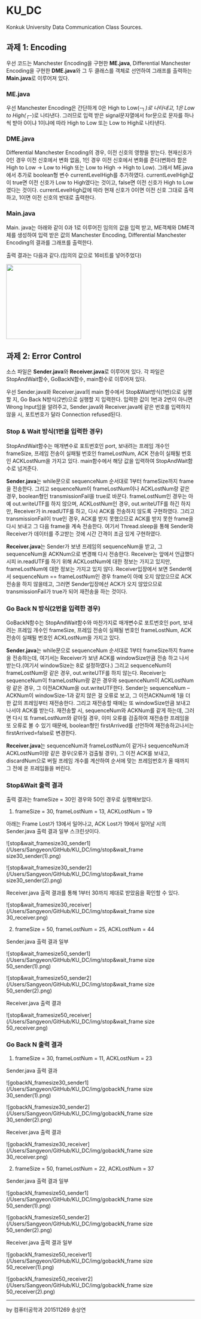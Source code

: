 # KU_DC
Konkuk University Data Communication Class Sources.

## 과제 1: Encoding

우선 코드는 Manchester Encoding을 구현한 **ME.java**, Differential Manchester Encoding을 구현한 **DME.java**와 그 두 클래스를 객체로 선언하여 그래프를 출력하는 **Main.java**로 이루어져 있다.

### ME.java

우선 Manchester Encoding은 간단하게 0은 High to Low(-┐_)로 나타내고, 1은 Low to High(_┌-)로 나타낸다. 그러므로 입력 받은 signal문자열에서 for문으로 문자를 하나씩 받아 0이냐 1이냐에 따라 High to Low 또는 Low to High로 나타낸다.

### DME.java

Differential Manchester Encoding의 경우, 이전 신호의 영향을 받는다. 현재신호가 0인 경우 이전 신호에서 변화 없음, 1인 경우 이전 신호에서 변화를 준다(변화라 함은 High to Low -> Low to High 또는 Low to High -> High to Low). 그래서 ME.java에서 추가로 boolean형 변수 currentLevelHigh를 추가하였다. currentLevelHigh값이 true면 이전 신호가 Low to High였다는 것이고, false면 이전 신호가 High to Low였다는 것이다. currentLevelHigh값에 따라 현재 신호가 0이면 이전 신호 그대로 출력하고, 1이면 이전 신호의 반대로 출력한다.

### Main.java

Main. java는 아래와 같이 0과 1로 이루어진 임의의 값을 입력 받고, ME객체와 DME객체를 생성하여 입력 받은 값의 Manchester Encoding, Differential Manchester Encoding의 결과를 그래프를 출력한다.

출력 결과는 다음과 같다.(임의의 값으로 16비트를 넣어주었다)
<div>
<img width="200" src="https://github.com/sangyeon96/KU_DC/tree/master/img/encoding_output.png">
</div>

## 과제 2: Error Control

소스 파일은 **Sender.java**와 **Receiver.java**로 이루어져 있다. 각 파일은 StopAndWait함수, GoBackN함수, main함수로 이루어져 있다.

우선 Sender.java와 Receiver.java의 main 함수에서 Stop&Wait방식(1번)으로 실행할 지, Go Back N방식(2번)으로 실행할 지 입력한다. 입력한 값이 1번과 2번이 아니면 Wrong Input임을 알려주고, Sender.java와 Receiver.java에 같은 번호를 입력하지 않을 시, 포트번호가 달라 Connection refused된다.

### Stop & Wait 방식(1번을 입력한 경우)

StopAndWait함수는 매개변수로 포트번호인 port, 보내려는 프레임 개수인 frameSize, 프레임 전송이 실패될 번호인 frameLostNum, ACK 전송이 실패될 번호인 ACKLostNum을 가지고 있다. main함수에서 해당 값을 입력하여 StopAndWait함수로 넘겨준다.

 **Sender.java**는 while문으로 sequenceNum 순서대로 1부터 frameSize까지 frame을 전송한다. 그리고 sequenceNum이 frameLostNum이나 ACKLostNum랑 같은 경우, boolean형인 transmissionFail을 true로 바꾼다. frameLostNum인 경우는 아예 out.writeUTF를 하지 않으며, ACKLostNum인 경우, out.writeUTF를 하긴 하지만, Receiver가 in.readUTF를 하고, 다시 ACK를 전송하지 않도록 구현하였다. 그리고 transmissionFail이 true인 경우, ACK를 받지 못했으므로 ACK를 받지 못한 frame을 다시 보내고 그 다음 frame을 계속 전송한다. 여기서 Thread.sleep을 통해 Sender와 Receiver가 데이터를 주고받는 것에 시간 간격이 조금 있게 구현하였다.

 **Receiver.java**는 Sender가 보낸 프레임의 sequenceNum을 받고, 그 sequenceNum을 ACKNum으로 변경해 다시 전송한다. Receiver는 앞에서 언급했다시피 in.readUTF를 하기 위해 ACKLostNum에 대한 정보는 가지고 있지만, frameLostNum에 대한 정보는 가지고 있지 않다. Receiver입장에서 보면 Sender에서 sequenceNum == frameLostNum인 경우 frame이 아예 오지 않았으므로 ACK전송을 하지 않을테고, 그러면 Sender입장에선 ACK가 오지 않았으므로 transmissionFail가 true가 되어 재전송을 하는 것이다.

### Go Back N 방식(2번을 입력한 경우)

GoBackN함수는 StopAndWait함수와 마찬가지로 매개변수로 포트번호인 port, 보내려는 프레임 개수인 frameSize, 프레임 전송이 실패될 번호인 frameLostNum, ACK 전송이 실패될 번호인 ACKLostNum을 가지고 있다.

 **Sender.java**는 while문으로 sequenceNum 순서대로 1부터 frameSize까지 frame을 전송하는데, 여기서는 Receiver가 보낸 ACK를 windowSize만큼 전송 하고 나서 받는다.(여기서 windowSize는 8로 설정하였다.) 그리고 sequenceNum이 frameLostNum랑 같은 경우, out.writeUTF를 하지 않는다. Receiver는 sequenceNum이 frameLostNum랑 같은 경우와 sequenceNum이 ACKLostNum랑 같은 경우, 그 이전ACKNum을 out.writeUTF한다. Sender는 sequenceNum – ACKNum이 windowSize-1과 같지 않은 걸 오류로 보고, 그 이전ACKNum에 1을 더한 값의 프레임부터 재전송한다. 그리고 재전송할 때에는 또 windowSize만큼 보내고나서야 ACK를 받는다. 재전송할 시, sequenceNum와 ACKNum를 같게 하는데, 그러면 다시 또 frameLostNum와 같아질 경우, 이미 오류를 검출하여 재전송한 프레임을 또 오류로 볼 수 있기 때문에, boolean형인 firstArrived를 선언하여 재전송하고나서는 firstArrived=false로 변경한다.

 **Receiver.java**는 sequenceNum과 frameLostNum이 같거나 sequenceNum과 ACKLostNum이랑 같은 경우(오류가 검출될 경우), 그 이전 ACK를 보내고, discardNum으로 버릴 프레임 개수를 계산하여 순서에 맞는 프레임번호가 올 때까지 그 전에 온 프레임들을 버린다.

### Stop&Wait 출력 결과

출력 결과는 frameSize = 30인 경우와 50인 경우로 실행해보았다.

1) frameSize = 30, frameLostNum = 13, ACKLostNum = 19

아래는 Frame Lost가 13에서 일어나고, ACK Lost가 19에서 일어날 시의 Sender.java 출력 결과 일부 스크린샷이다.

![stop&wait_framesize30_sender1](/Users/Sangyeon/GitHub/KU_DC/img/stop&wait_frame size30_sender(1).png)

![stop&wait_framesize30_sender2](/Users/Sangyeon/GitHub/KU_DC/img/stop&wait_frame size30_sender(2).png)

Receiver.java 출력 결과를 통해 1부터 30까지 제대로 받았음을 확인할 수 있다.

![stop&wait_framesize30_receiver](/Users/Sangyeon/GitHub/KU_DC/img/stop&wait_frame size 30_receiver.png)



2) frameSize = 50, frameLostNum = 25, ACKLostNum = 44

Sender.java 출력 결과 일부

![stop&wait_framesize50_sender1](/Users/Sangyeon/GitHub/KU_DC/img/stop&wait_frame size 50_sender(1).png)

![stop&wait_framesize50_sender2](/Users/Sangyeon/GitHub/KU_DC/img/stop&wait_frame size 50_sender(2).png)

Receiver.java 출력 결과

![stop&wait_framesize50_receiver](/Users/Sangyeon/GitHub/KU_DC/img/stop&wait_frame size 50_receiver.png)

 

### Go Back N 출력 결과

1) frameSize = 30, frameLostNum = 11, ACKLostNum = 23

Sender.java 출력 결과 

![gobackN_framesize30_sender1](/Users/Sangyeon/GitHub/KU_DC/img/gobackN_frame size 30_sender(1).png)

![gobackN_framesize30_sender2](/Users/Sangyeon/GitHub/KU_DC/img/gobackN_frame size 30_sender(2).png)

Receiver.java 출력 결과

![gobackN_framesize30_receiver](/Users/Sangyeon/GitHub/KU_DC/img/gobackN_frame size 30_receiver.png)

 

2) frameSize = 50, frameLostNum = 22, ACKLostNum = 37

Sender.java 출력 결과 일부

![gobackN_framesize50_sender1](/Users/Sangyeon/GitHub/KU_DC/img/gobackN_frame size 50_sender(1).png)

![gobackN_framesize50_sender2](/Users/Sangyeon/GitHub/KU_DC/img/gobackN_frame size 50_sender(2).png)

Receiver.java 출력 결과 일부

![gobackN_framesize50_receiver1](/Users/Sangyeon/GitHub/KU_DC/img/gobackN_frame size 50_receiver(1).png)

![gobackN_framesize50_receiver2](/Users/Sangyeon/GitHub/KU_DC/img/gobackN_frame size 50_receiver(2).png)

-----

by 컴퓨터공학과 201511269 송상연

